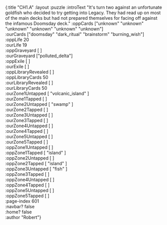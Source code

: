 {:title "CH1.A"
 :layout :puzzle
 :introText "It's turn two against an unfortunate goldfish who
 decided to try getting into Legacy. They had read up on most of the
 main decks but had not prepared themselves for facing off against
 the infamous Doomsday deck."
 :oppCards ["unknown" "unknown" "unknown" "unknown" "unknown" "unknown"]  
 :ourCards ["doomsday" "dark_ritual" "brainstorm" "burning_wish"]  
 :oppLife 20  
 :ourLife 19  
 :oppGraveyard [ ]  
 :ourGraveyard ["polluted_delta"]  
 :oppExile [ ]  
 :ourExile [ ]  
 :oppLibraryRevealed [ ]  
 :oppLibraryCards 50  
 :ourLibraryRevealed [ ]  
 :ourLibraryCards 50  
 :ourZone1Untapped [ "volcanic_island" ]  
 :ourZone1Tapped [ ]  
 :ourZone2Untapped [ "swamp" ]  
 :ourZone2Tapped [ ]  
 :ourZone3Untapped [ ]  
 :ourZone3Tapped [ ]  
 :ourZone4Untapped [ ]  
 :ourZone4Tapped [ ]  
 :ourZone5Untapped [ ]  
 :ourZone5Tapped [ ]  
 :oppZone1Untapped [ ]  
 :oppZone1Tapped [ "island" ]  
 :oppZone2Untapped [ ]  
 :oppZone2Tapped [ "island" ]  
 :oppZone3Untapped [ "fish" ]  
 :oppZone3Tapped [ ]  
 :oppZone4Untapped [ ]  
 :oppZone4Tapped [ ]  
 :oppZone5Untapped [ ]  
 :oppZone5Tapped [ ]  
 :page-index 601  
 :navbar? false  
 :home? false  
 :author "Robert"}  
